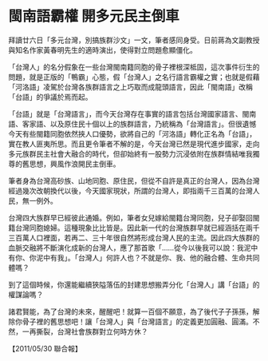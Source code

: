 # 閩南語霸權 開多元民主倒車

拜讀廿六日「多元台灣，別搞族群沙文」一文，筆者感同身受。日前蔣為文副教授與知名作家黃春明先生的適時演出，使得對立問題愈顯僵化。
 
「台灣人」的名分假象在一些台灣閩南籍同胞的骨子裡根深柢固，這次事件衍生的問題，就是正版的「鴨霸」心態，假「台灣人」之名行語言霸權之實；也就是假藉「河洛語」凌駕於台灣各族群語言之上巧取而成龍頭語言，因此「閩南語」改稱「台語」的爭議於焉而起。
 
「台語」就是「台灣語言」，而今天台灣存在事實的語言包括台灣國家語言、閩南語、客家語、以及原住民十個以上的族群語言，乃統稱為「台灣語言」。但很遺憾今天有些閩籍同胞依然挾人口優勢，欲將自己的「河洛語」轉化正名為「台語」，實在教人匪夷所思。而且更令筆者不解的是，今天台灣已然是現代進步國家，走向多元族群民主社會大融合的時代，但卻始終有一股勢力沉浸依附在族群情結唯我獨尊的舊思想，興風作浪開民主倒車。
 
筆者身為台灣高砂族、山地同胞、原住民，但從不自許是真正的台灣人，因為台灣經過幾次改朝換代以後，今天國家現狀，所謂的台灣人，即指兩千三百萬的台灣人民，無一例外。
 
台灣四大族群早已經彼此通婚。例如，筆者女兒嫁給閩籍台灣同胞，兒子卻娶回閩籍台灣同胞媳婦。這種現象比比皆是。因此新一代的台灣族群早就已經涵括在兩千三百萬人口裡面，若再二、三十年很自然將形成台灣人民的主流。因此四大族群的血脈交融將不斷演化成新的台灣人，應了那首歌「……從今以後我可以說：我泥中有你、你泥中有我」。「台灣人」何許人也？不就是你、我、他的融合體、生命共同體嗎？
 
到了這個時候，你還能繼續狹隘落伍的封建思想搬弄分化「台灣人」講「台語」的權謀論嗎？
 
諸君賢能，為了台灣的未來，醒醒吧！就算一百個不願意，為了後代子子孫孫，解除你骨子裡的舊思想吧！讓「台灣人」與「台灣語言」的定義更加圓融、圓滿。不然，一再撕裂，台灣社會族群對立何時方休？
 
【2011/05/30 聯合報】
